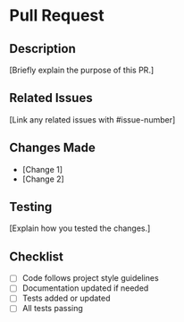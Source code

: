 # Pull Request

## Description
[Briefly explain the purpose of this PR.]

## Related Issues
[Link any related issues with #issue-number]

## Changes Made
- [Change 1]
- [Change 2]

## Testing
[Explain how you tested the changes.]

## Checklist
- [ ] Code follows project style guidelines
- [ ] Documentation updated if needed
- [ ] Tests added or updated
- [ ] All tests passing
